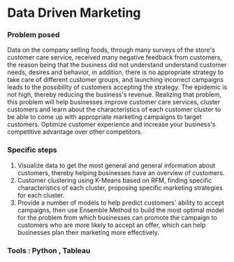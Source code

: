 # Data Driven Marketing
### Problem posed
Data on the company selling foods, through many surveys of the store's customer care service, received many negative feedback from customers, the reason being that the business did not understand understand customer needs, desires and behavior, in addition, there is no appropriate strategy to take care of different customer groups, and launching incorrect campaigns leads to the possibility of customers accepting the strategy. The epidemic is not high, thereby reducing the business's revenue.
Realizing that problem, this problem will help businesses improve customer care services, cluster customers and learn about the characteristics of each customer cluster to be able to come up with appropriate marketing campaigns to target customers. Optimize customer experience and increase your business's competitive advantage over other competitors.
### Specific steps
1. Visualize data to get the most general and general information about customers, thereby helping businesses have an overview of customers.
2. Customer clustering using K-Means based on RFM, finding specific characteristics of each cluster, proposing specific marketing strategies for each cluster.
3. Provide a number of models to help predict customers' ability to accept campaigns, then use Ensemble Method to build the most optimal model for the problem from which businesses can promote the campaign to customers who are more likely to accept an offer, which can help businesses plan their marketing more effectively.
### Tools : Python , Tableau
